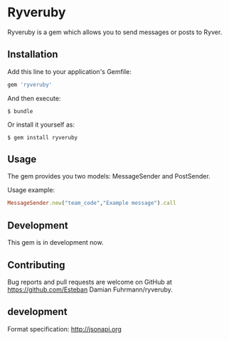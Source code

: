 # Ryveruby

Ryveruby is a gem which allows you to send messages or posts to Ryver.

## Installation

Add this line to your application's Gemfile:

```ruby
gem 'ryveruby'
```

And then execute:

    $ bundle

Or install it yourself as:

    $ gem install ryveruby

## Usage

The gem provides you two models: MessageSender and PostSender.

Usage example:

```ruby
MessageSender.new("team_code","Example message").call

```

## Development

This gem is in development now.

## Contributing

Bug reports and pull requests are welcome on GitHub at https://github.com/Esteban Damian Fuhrmann/ryveruby.

## development

Format specification: http://jsonapi.org